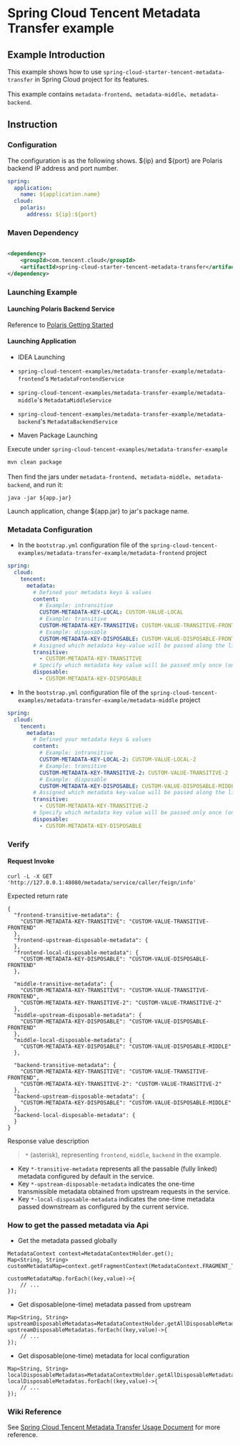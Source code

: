 # Spring Cloud Tencent Metadata Transfer example

## Example Introduction

This example shows how to use ```spring-cloud-starter-tencent-metadata-transfer``` in Spring Cloud project for its
features.

This example contains ```metadata-frontend```、```metadata-middle```、```metadata-backend```.

## Instruction

### Configuration

The configuration is as the following shows. ${ip} and ${port} are Polaris backend IP address and port number.

```yaml
spring:
  application:
    name: ${application.name}
  cloud:
    polaris:
      address: ${ip}:${port}
```

### Maven Dependency

```xml

<dependency>
	<groupId>com.tencent.cloud</groupId>
	<artifactId>spring-cloud-starter-tencent-metadata-transfer</artifactId>
</dependency>
```

### Launching Example

#### Launching Polaris Backend Service

Reference to [Polaris Getting Started](https://github.com/PolarisMesh/polaris#getting-started)

#### Launching Application

- IDEA Launching

- ```spring-cloud-tencent-examples/metadata-transfer-example/metadata-frontend```'s ```MetadataFrontendService```
- ```spring-cloud-tencent-examples/metadata-transfer-example/metadata-middle```'s ```MetadataMiddleService```
- ```spring-cloud-tencent-examples/metadata-transfer-example/metadata-backend```'s ```MetadataBackendService```


- Maven Package Launching

Execute under ```spring-cloud-tencent-examples/metadata-transfer-example```

```sh
mvn clean package
```

Then find the jars under ```metadata-frontend```、```metadata-middle```、```metadata-backend```, and run it:

```
java -jar ${app.jar}
```

Launch application, change ${app.jar} to jar's package name.

### Metadata Configuration

- In the ```bootstrap.yml``` configuration file of
  the ```spring-cloud-tencent-examples/metadata-transfer-example/metadata-frontend``` project

```yaml
spring:
  cloud:
    tencent:
      metadata:
        # Defined your metadata keys & values
        content:
          # Example: intransitive
          CUSTOM-METADATA-KEY-LOCAL: CUSTOM-VALUE-LOCAL
          # Example: transitive
          CUSTOM-METADATA-KEY-TRANSITIVE: CUSTOM-VALUE-TRANSITIVE-FRONTEND
          # Example: disposable
          CUSTOM-METADATA-KEY-DISPOSABLE: CUSTOM-VALUE-DISPOSABLE-FRONTEND
        # Assigned which metadata key-value will be passed along the link
        transitive:
          - CUSTOM-METADATA-KEY-TRANSITIVE
        # Specify which metadata key value will be passed only once (one-step)
        disposable:
          - CUSTOM-METADATA-KEY-DISPOSABLE

```

- In the ```bootstrap.yml``` configuration file of
  the ```spring-cloud-tencent-examples/metadata-transfer-example/metadata-middle``` project

```yaml
spring:
  cloud:
    tencent:
      metadata:
        # Defined your metadata keys & values
        content:
          # Example: intransitive
          CUSTOM-METADATA-KEY-LOCAL-2: CUSTOM-VALUE-LOCAL-2
          # Example: transitive
          CUSTOM-METADATA-KEY-TRANSITIVE-2: CUSTOM-VALUE-TRANSITIVE-2
          # Example: disposable
          CUSTOM-METADATA-KEY-DISPOSABLE: CUSTOM-VALUE-DISPOSABLE-MIDDLE
        # Assigned which metadata key-value will be passed along the link
        transitive:
          - CUSTOM-METADATA-KEY-TRANSITIVE-2
        # Specify which metadata key value will be passed only once (one-step)
        disposable:
          - CUSTOM-METADATA-KEY-DISPOSABLE
```

### Verify

#### Request Invoke

```shell
curl -L -X GET 'http://127.0.0.1:48080/metadata/service/caller/feign/info'
```

Expected return rate

```
{
  "frontend-transitive-metadata": {
    "CUSTOM-METADATA-KEY-TRANSITIVE": "CUSTOM-VALUE-TRANSITIVE-FRONTEND"
  },
  "frontend-upstream-disposable-metadata": {
  },
  "frontend-local-disposable-metadata": {
    "CUSTOM-METADATA-KEY-DISPOSABLE": "CUSTOM-VALUE-DISPOSABLE-FRONTEND"
  },
  
  "middle-transitive-metadata": {
    "CUSTOM-METADATA-KEY-TRANSITIVE": "CUSTOM-VALUE-TRANSITIVE-FRONTEND",
    "CUSTOM-METADATA-KEY-TRANSITIVE-2": "CUSTOM-VALUE-TRANSITIVE-2"
  },
  "middle-upstream-disposable-metadata": {
    "CUSTOM-METADATA-KEY-DISPOSABLE": "CUSTOM-VALUE-DISPOSABLE-FRONTEND"
  },
  "middle-local-disposable-metadata": {
    "CUSTOM-METADATA-KEY-DISPOSABLE": "CUSTOM-VALUE-DISPOSABLE-MIDDLE"
  },
  
  "backend-transitive-metadata": {
    "CUSTOM-METADATA-KEY-TRANSITIVE": "CUSTOM-VALUE-TRANSITIVE-FRONTEND",
    "CUSTOM-METADATA-KEY-TRANSITIVE-2": "CUSTOM-VALUE-TRANSITIVE-2"
  },
  "backend-upstream-disposable-metadata": {
    "CUSTOM-METADATA-KEY-DISPOSABLE": "CUSTOM-VALUE-DISPOSABLE-MIDDLE"
  },
  "backend-local-disposable-metadata": {
  }
}
```

Response value description

> `*` (asterisk), representing `frontend`, `middle`, `backend` in the example.

- Key `*-transitive-metadata` represents all the passable (fully linked) metadata configured by default in the service.
- Key `*-upstream-disposable-metadata` indicates the one-time transmissible metadata obtained from upstream requests in
  the service.
- Key `*-local-disposable-metadata` indicates the one-time metadata passed downstream as configured by the current
  service.

### How to get the passed metadata via Api

- Get the metadata passed globally

```
MetadataContext context=MetadataContextHolder.get();
Map<String, String> customMetadataMap=context.getFragmentContext(MetadataContext.FRAGMENT_TRANSITIVE);

customMetadataMap.forEach((key,value)->{
    // ...
});
```

- Get disposable(one-time) metadata passed from upstream

```
Map<String, String> upstreamDisposableMetadatas=MetadataContextHolder.getAllDisposableMetadata(true);
upstreamDisposableMetadatas.forEach((key,value)->{
	// ...
});
```

- Get disposable(one-time) metadata for local configuration

```
Map<String, String> localDisposableMetadatas=MetadataContextHolder.getAllDisposableMetadata(false);
localDisposableMetadatas.forEach((key,value)->{
	// ...
});
```

### Wiki Reference

See [Spring Cloud Tencent Metadata Transfer Usage Document](https://github.com/Tencent/spring-cloud-tencent/wiki/Spring-Cloud-Tencent-Metadata-Transfer-Usage-Document)
for more reference.
